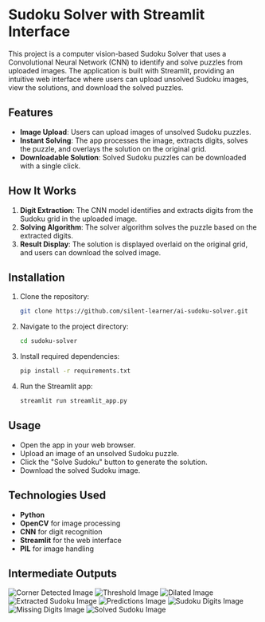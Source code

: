 
# Sudoku Solver with Streamlit Interface

This project is a computer vision-based Sudoku Solver that uses a Convolutional Neural Network (CNN) to identify and solve puzzles from uploaded images. The application is built with Streamlit, providing an intuitive web interface where users can upload unsolved Sudoku images, view the solutions, and download the solved puzzles.

## Features

- **Image Upload**: Users can upload images of unsolved Sudoku puzzles.
- **Instant Solving**: The app processes the image, extracts digits, solves the puzzle, and overlays the solution on the original grid.
- **Downloadable Solution**: Solved Sudoku puzzles can be downloaded with a single click.

## How It Works

1. **Digit Extraction**: The CNN model identifies and extracts digits from the Sudoku grid in the uploaded image.
2. **Solving Algorithm**: The solver algorithm solves the puzzle based on the extracted digits.
3. **Result Display**: The solution is displayed overlaid on the original grid, and users can download the solved image.

## Installation

1. Clone the repository:
   ```bash
   git clone https://github.com/silent-learner/ai-sudoku-solver.git
   ```
2. Navigate to the project directory:
   ```bash
   cd sudoku-solver
   ```
3. Install required dependencies:
   ```bash
   pip install -r requirements.txt
   ```
4. Run the Streamlit app:
   ```bash
   streamlit run streamlit_app.py
   ```

## Usage

- Open the app in your web browser.
- Upload an image of an unsolved Sudoku puzzle.
- Click the "Solve Sudoku" button to generate the solution.
- Download the solved Sudoku image.

## Technologies Used

- **Python**
- **OpenCV** for image processing
- **CNN** for digit recognition
- **Streamlit** for the web interface
- **PIL** for image handling

## Intermediate Outputs

![Corner Detected Image](Outputs/Corners%20Found.jpg)
![Threshold Image](Outputs/Threshold%20Image.jpg)
![Dilated Image](Outputs/Dialated%20Image.jpg)
![Extracted Sudoku Image](Outputs/Extracted%20Sudoku.jpg)
![Predictions Image](Outputs/Predictions.png)
![Sudoku Digits Image](Outputs/Missing%20Digits.jpg)
![Missing Digits Image](Outputs/Sudoku%20Digits.jpg)
![Solved Sudoku Image](Outputs/Solved%20Sudoku.jpg)
